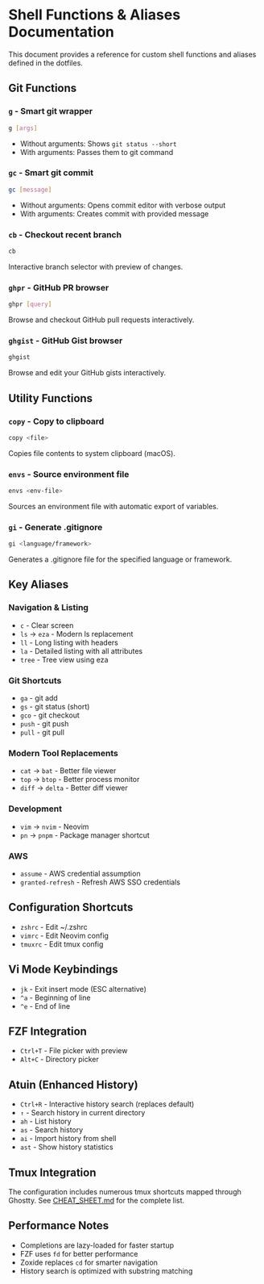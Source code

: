 # Shell Functions & Aliases Documentation

This document provides a reference for custom shell functions and aliases defined in the dotfiles.

## Git Functions

### `g` - Smart git wrapper
```bash
g [args]
```
- Without arguments: Shows `git status --short`
- With arguments: Passes them to git command

### `gc` - Smart git commit
```bash
gc [message]
```
- Without arguments: Opens commit editor with verbose output
- With arguments: Creates commit with provided message

### `cb` - Checkout recent branch
```bash
cb
```
Interactive branch selector with preview of changes.

### `ghpr` - GitHub PR browser
```bash
ghpr [query]
```
Browse and checkout GitHub pull requests interactively.

### `ghgist` - GitHub Gist browser
```bash
ghgist
```
Browse and edit your GitHub gists interactively.

## Utility Functions

### `copy` - Copy to clipboard
```bash
copy <file>
```
Copies file contents to system clipboard (macOS).

### `envs` - Source environment file
```bash
envs <env-file>
```
Sources an environment file with automatic export of variables.

### `gi` - Generate .gitignore
```bash
gi <language/framework>
```
Generates a .gitignore file for the specified language or framework.

## Key Aliases

### Navigation & Listing
- `c` - Clear screen
- `ls` → `eza` - Modern ls replacement
- `ll` - Long listing with headers
- `la` - Detailed listing with all attributes
- `tree` - Tree view using eza

### Git Shortcuts
- `ga` - git add
- `gs` - git status (short)
- `gco` - git checkout
- `push` - git push
- `pull` - git pull

### Modern Tool Replacements
- `cat` → `bat` - Better file viewer
- `top` → `btop` - Better process monitor
- `diff` → `delta` - Better diff viewer

### Development
- `vim` → `nvim` - Neovim
- `pn` → `pnpm` - Package manager shortcut

### AWS
- `assume` - AWS credential assumption
- `granted-refresh` - Refresh AWS SSO credentials

## Configuration Shortcuts
- `zshrc` - Edit ~/.zshrc
- `vimrc` - Edit Neovim config
- `tmuxrc` - Edit tmux config

## Vi Mode Keybindings
- `jk` - Exit insert mode (ESC alternative)
- `^a` - Beginning of line
- `^e` - End of line

## FZF Integration
- `Ctrl+T` - File picker with preview
- `Alt+C` - Directory picker

## Atuin (Enhanced History)
- `Ctrl+R` - Interactive history search (replaces default)
- `↑` - Search history in current directory
- `ah` - List history
- `as` - Search history
- `ai` - Import history from shell
- `ast` - Show history statistics

## Tmux Integration
The configuration includes numerous tmux shortcuts mapped through Ghostty. See [CHEAT_SHEET.md](./CHEAT_SHEET.md) for the complete list.

## Performance Notes
- Completions are lazy-loaded for faster startup
- FZF uses `fd` for better performance
- Zoxide replaces `cd` for smarter navigation
- History search is optimized with substring matching